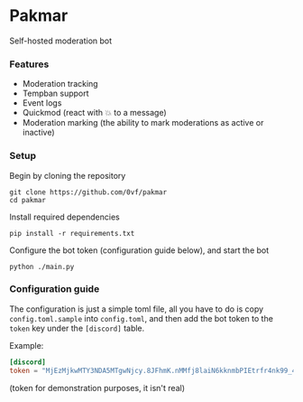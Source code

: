 # Pakmar
Self-hosted moderation bot

### Features
- Moderation tracking
- Tempban support
- Event logs
- Quickmod (react with 💥 to a message)
- Moderation marking (the ability to mark moderations as active or inactive)

### Setup
Begin by cloning the repository
```
git clone https://github.com/0vf/pakmar
cd pakmar
```
Install required dependencies
```
pip install -r requirements.txt
```
Configure the bot token (configuration guide below), and start the bot
```
python ./main.py
```

### Configuration guide
The configuration is just a simple toml file, all you have to do is copy `config.toml.sample` into `config.toml`, and then add the bot token to the `token` key under the `[discord]` table.

Example:
```toml
[discord]
token = "MjEzMjkwMTY3NDA5MTgwNjcy.8JFhmK.nMMfj8laiN6kknmbPIEtrfr4nk99_4rEDxles"
```
(token for demonstration purposes, it isn't real)